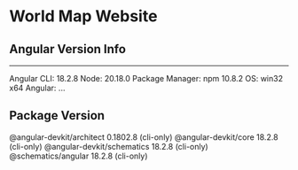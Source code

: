 # World Map Website

## Angular Version Info
------------------------------------------------------

Angular CLI: 18.2.8
Node: 20.18.0
Package Manager: npm 10.8.2
OS: win32 x64
Angular: 
... 

Package                      Version
------------------------------------------------------
@angular-devkit/architect    0.1802.8 (cli-only)
@angular-devkit/core         18.2.8 (cli-only)
@angular-devkit/schematics   18.2.8 (cli-only)
@schematics/angular          18.2.8 (cli-only)